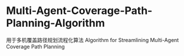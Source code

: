 # Multi-Agent-Coverage-Path-Planning-Algorithm
用于多机覆盖路径规划流程化算法 Algorithm for Streamlining Multi-Agent Coverage Path Planning
